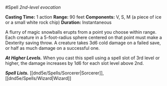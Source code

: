 #Spell
*2nd-level evocation*

**Casting Time:** 1 action
**Range:** 90 feet
**Components:** V, S, M (a piece of ice or a small white rock chip)
**Duration:** Instantaneous

A flurry of magic snowballs erupts from a point you choose within range. Each creature in a 5-foot-radius sphere centered on that point must make a Dexterity saving throw. A creature takes 3d6 cold damage on a failed save, or half as much damage on a successful one.

***At Higher Levels.*** When you cast this spell using a spell slot of 3rd level or higher, the damage increases by 1d6 for each slot level above 2nd.

***Spell Lists.*** [[dnd5e/Spells/Sorcerer\|Sorcerer]], [[dnd5e/Spells/Wizard\|Wizard]]
